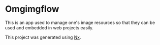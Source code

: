 # Omgimgflow

This is an app used to manage one's image resources so that they can be used and embedded in web projects easily. 

This project was generated using [Nx](https://nx.dev).

